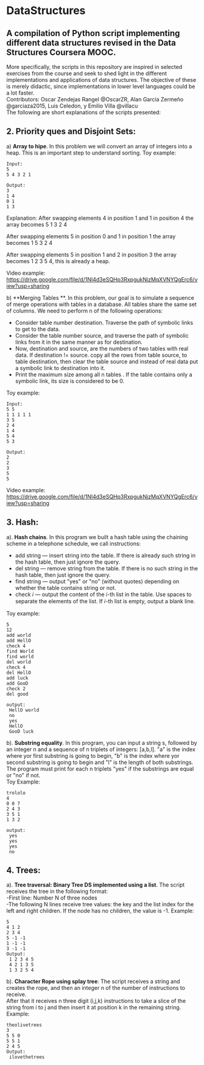 # DataStructures
## A compilation of Python script implementing different data structures revised in the Data Structures Coursera MOOC.
More specifically, the scripts in this repository are inspired in selected exercises from the course and seek to shed light in the different implementations and applications of data structures. The objective of these is merely didactic, since implementations in lower level languages could be a lot faster. <br>
Contributors: Oscar Zendejas Rangel @OscarZR, Alan García Zermeño @garciaza2015, Luis Celedon, y Emilio Villa @villacu <br>
The following are short explanations of the scripts presented:

## 2. Priority ques and Disjoint Sets: <br>
a) **Array to hipe**. In this problem we will convert an array of integers into a heap. This is an important step to understand sorting.
Toy example: <br>
 ```
Input:
5
5 4 3 2 1

Output:
3
1 4
0 1
1 3
 ```
Explanation: 
After swapping elements 4 in position 1 and 1 in position 4 the array becomes 5 1 3 2 4

After swapping elements 5 in position 0 and 1 in position 1 the array becomes 1 5 3 2 4

After swapping elements 5 in position 1 and 2 in position 3 the array becomes 1 2 3 5 4, this is already a heap.

Video example: https://drive.google.com/file/d/1NI4d3eSQHp3RxpgukNjzMqXVNYQgErc6/view?usp=sharing

b) **Merging Tables **. In this problem, our goal is to simulate a sequence of merge operations with tables in a database. All tables share the same set of columns.
We need to perform n of the following operations: <ul>
   <li> Consider table number destination. Traverse the path of symbolic links to get to the data. </li>
   <li> Consider the table number source, and traverse the path of symbolic links from it in the same manner as for destination. </li>
   <li> Now, destination and source, are the numbers of two tables with real data. If destination != source. copy all the rows from table source, to table destination, then clear the table source and instead of real data put a symbolic link to destination into it. </li>
   <li> Print the maximum size among all n tables . If the table contains only a symbolic link, its size is considered to be 0. </li></ul>


Toy example: <br>
 ```
 Input:
 5 5
 1 1 1 1 1
 3 5
 2 4
 1 4
 5 4
 5 3
 
 Output:
 2
 2
 3
 5
 5
 ```
 
 Video example: https://drive.google.com/file/d/1NI4d3eSQHp3RxpgukNjzMqXVNYQgErc6/view?usp=sharing
 
## 3. Hash:<br>
a). **Hash chains**. In this program we built a hash table using the chaining scheme in a telephone schedule, we call instructions: <ul>
<li> add string — insert string into the table. If there is already such string in the hash table, then just ignore the query. </li>
<li> del string — remove string from the table. If there is no such string in the hash table, then just ignore the query. </li>
<li> find string — output "yes" or "no" (without quotes) depending on whether the table contains string or not. </li>
<li> check 𝑖 — output the content of the 𝑖-th list in the table. Use spaces to separate the elements of the list. If 𝑖-th list is empty, output a blank line. </li></ul>

Toy example: <br>
   ```
   5
   12
   add world
   add HellO
   check 4
   find World
   find world
   del world
   check 4
   del HellO
   add luck
   add GooD
   check 2
   del good
   
   output:
    HellO world
    no
    yes
    HellO 
    GooD luck
   ```
b). **Substring equality**. In this program, you can input a string s, followed by an integer n and a sequence of n triplets of integers: [a,b,l]. "a" is the index where yor first substring is going to begin, "b" is the index where yor second substring is going to begin and "l" is the length of both substrings. The program must print for each n triplets "yes" if the substrings are equal or "no" if not. <br>
  Toy Example:
  ```
  trololo
  4
  0 0 7
  2 4 3
  3 5 1
  1 3 2
  
  output:
   yes
   yes
   yes
   no
  ```


## 4. Trees:<br>
a). **Tree traversal: Binary Tree DS implemented using a list**. The script receives the tree in the following format: <br>
   -First line: Number N of three nodes<br>
   -The following N lines receive tree values: the key and the list index for the left and right children. If the node has no children, the value is -1.
   Example: 
   ```
   5
   4 1 2
   2 3 4
   5 -1 -1
   1 -1 -1
   3 -1 -1
   Output:
    1 2 3 4 5
    4 2 1 3 5
    1 3 2 5 4
   ```
b). **Character Rope using splay tree**: The script receives a string and creates the rope, and then an integer n of the number of instructions to receive. <br>
   After that it receives n three digit (i,j,k) instructions to take a slice of the string from i to j and then insert it at position k in the remaining string.<br>
   Example:
   ```
   theolivetrees
   3
   5 5 0
   5 5 1
   2 4 5
   Output:
    ilovethetrees
   ```
